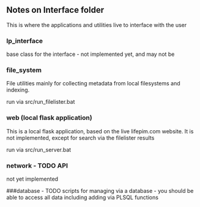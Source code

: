 ## Notes on Interface folder
This is where the applications and utilities live to interface with the user

### lp_interface
base class for the interface - not implemented yet, and may not be

### file_system
File utilities mainly for collecting metadata from local filesystems
and indexing.

run via src/run_filelister.bat

### web (local flask application)
This is a local flask application, based on the live lifepim.com website.
It is not implemented, except for search via the filelister results

run via src/run_server.bat


### network - TODO API
not yet implemented

###database - TODO
scripts for managing via a database - you should be able to access all data
including adding via PLSQL functions
